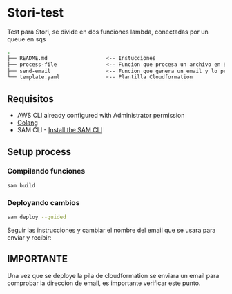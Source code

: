 # Stori-test

Test para Stori, se divide en dos funciones lambda, conectadas por un queue en sqs

```bash
.
├── README.md                   <-- Instucciones
├── process-file                <-- Funcion que procesa un archivo en S3 para calcular los valores requeridos
├── send-email                  <-- Funcion que genera un email y lo procesa por SES
└── template.yaml               <-- Plantilla Cloudformation
```

## Requisitos

* AWS CLI already configured with Administrator permission
* [Golang](https://golang.org)
* SAM CLI - [Install the SAM CLI](https://docs.aws.amazon.com/serverless-application-model/latest/developerguide/serverless-sam-cli-install.html)

## Setup process

### Compilando funciones

```shell
sam build
```
### Deployando cambios
```bash
sam deploy --guided
```

Seguir las instrucciones y cambiar el nombre del email que se usara para enviar y recibir:


## IMPORTANTE

Una vez que se deploye la pila de cloudformation se enviara un email para comprobar la direccion de email, es importante verificar este punto.
